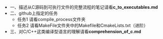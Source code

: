 * 一、描述从C源码到可执行文件的完整流程的笔记请看**c_to_executables.md**
* 二、github上指定的任务 
  * 任务1 请看compile_process文件夹
  * 任务2 请看MakeFile文件夹中的Makefile和CmakeLists.txt（进阶）
* 三、对C/C++这类编译型语言的理解请看**comprehension_of_c.md**
